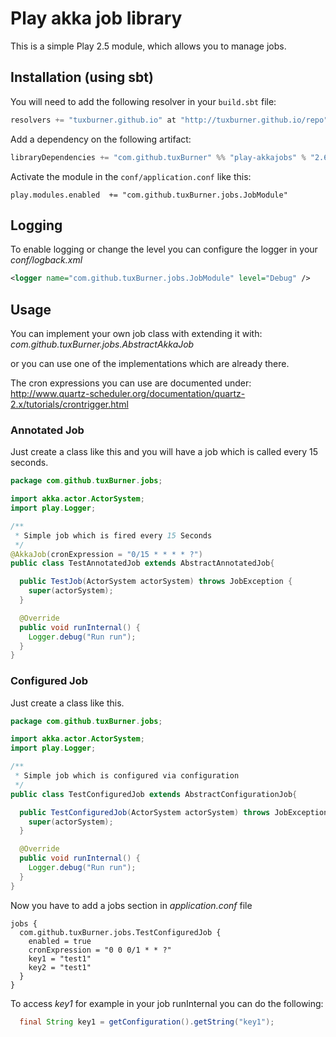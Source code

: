 # Play akka job library

This is a simple Play 2.5 module, which allows you to manage jobs.


## Installation (using sbt)

You will need to add the following resolver in your `build.sbt` file:

```scala
resolvers += "tuxburner.github.io" at "http://tuxburner.github.io/repo"
```

Add a dependency on the following artifact:

```scala
libraryDependencies += "com.github.tuxBurner" %% "play-akkajobs" % "2.6.0"
```

Activate the module in the `conf/application.conf` like this:

```
play.modules.enabled  += "com.github.tuxBurner.jobs.JobModule"
```

## Logging 

To enable logging or change the level you can configure the logger in your *conf/logback.xml*

```xml
<logger name="com.github.tuxBurner.jobs.JobModule" level="Debug" />
```


## Usage


You can implement your own job class with extending it with: *com.github.tuxBurner.jobs.AbstractAkkaJob*
 
or you can use one of the implementations which are already there.

The cron expressions you can use are documented under: http://www.quartz-scheduler.org/documentation/quartz-2.x/tutorials/crontrigger.html

### Annotated Job

Just create a class like this  and you will have a job which is called every 15 seconds.

```java
package com.github.tuxBurner.jobs;

import akka.actor.ActorSystem;
import play.Logger;

/**
 * Simple job which is fired every 15 Seconds
 */
@AkkaJob(cronExpression = "0/15 * * * * ?")
public class TestAnnotatedJob extends AbstractAnnotatedJob{

  public TestJob(ActorSystem actorSystem) throws JobException {
    super(actorSystem);
  }

  @Override
  public void runInternal() {
    Logger.debug("Run run");
  }
}
```

### Configured Job

Just create a class like this.

```java
package com.github.tuxBurner.jobs;

import akka.actor.ActorSystem;
import play.Logger;

/**
 * Simple job which is configured via configuration
 */
public class TestConfiguredJob extends AbstractConfigurationJob{

  public TestConfiguredJob(ActorSystem actorSystem) throws JobException {
    super(actorSystem);
  }

  @Override
  public void runInternal() {
    Logger.debug("Run run");
  }
}
```

Now you have to add a jobs section in *application.conf* file

```
jobs {
  com.github.tuxBurner.jobs.TestConfiguredJob {
    enabled = true
    cronExpression = "0 0 0/1 * * ?"
    key1 = "test1"
    key2 = "test1"
  }
}
```

To access *key1* for example in your job runInternal you can do the following:
 
```java
  final String key1 = getConfiguration().getString("key1");
```
